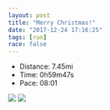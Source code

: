 ```yaml
---
layout: post
title: "Merry Christmas!"
date: "2017-12-24 17:16:25"
tags: [run]
race: false
---
```

<ul>
 <li>Distance: 7.45mi</li>
 <li>Time: 0h59m47s</li>
 <li>Pace: 08:01</li>
</ul>

<img src='https://maps.googleapis.com/maps/api/staticmap?maptype=roadmap&path=enc:{zhwFxmcbMkINaFjCu~@~nBsGzQ}JlPyGjRkKvOsG|QeMtU_YlkAwBnAkFnSi_@pgBk@|H|P_z@l@JaCmAT}D{\{Jyw@{I_GrB_GrHZfBuFr@aGpJqFhVdBfAsDbMxIxH&key=AIzaSyC1MId7bFpkLXNAaYhBSTb8jLyiSqzbDtM&size=800x800&markers=color:yellow|label:S|40.68286,-73.91469&markers=color:green|label:F|40.733619999999995,-73.98418000000001'>

<img src='https://dgtzuqphqg23d.cloudfront.net/IzJ7fDSXKAh1cohDcU0T8ln6j_7yFqCukRG0lXUq3qk-768x576.jpg'>
